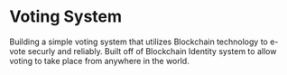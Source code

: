 # Voting System

Building a simple voting system that utilizes Blockchain technology to e-vote securly and reliably.  Built off of Blockchain Identity system to allow voting to take place from anywhere in the world.